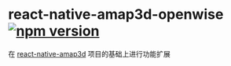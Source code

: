 # react-native-amap3d-openwise [![npm version][version-badge]][npm]

[npm]: https://www.npmjs.com/package/react-native-amap3d-openwise
[version-badge]: https://badge.fury.io/js/react-native-amap3d-openwise.svg

在 [react-native-amap3d](https://github.com/qiuxiang/react-native-amap3d) 项目的基础上进行功能扩展


